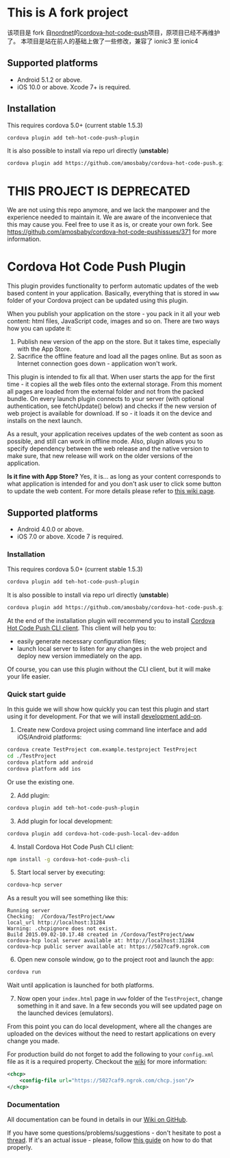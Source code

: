 # This is A fork project

该项目是 fork 自[nordnet](https://github.com/nordnet)的[cordova-hot-code-push](https://github.com/nordnet/cordova-hot-code-push)项目，原项目已经不再维护了。
本项目是站在前人的基础上做了一些修改，兼容了 ionic3 至 ionic4

## Supported platforms

- Android 5.1.2 or above.
- iOS 10.0 or above. Xcode 7+ is required.

## Installation

This requires cordova 5.0+ (current stable 1.5.3)

```sh
cordova plugin add teh-hot-code-push-plugin
```

It is also possible to install via repo url directly (**unstable**)

```sh
cordova plugin add https://github.com/amosbaby/cordova-hot-code-push.git
```

# THIS PROJECT IS DEPRECATED

We are not using this repo anymore, and we lack the manpower and the experience needed to maintain it. We are aware of the inconveniece that this may cause you. Feel free to use it as is, or create your own fork. See https://github.com/amosbaby/cordova-hot-code-pushissues/371 for more information.

# Cordova Hot Code Push Plugin

This plugin provides functionality to perform automatic updates of the web based content in your application. Basically, everything that is stored in `www` folder of your Cordova project can be updated using this plugin.

When you publish your application on the store - you pack in it all your web content: html files, JavaScript code, images and so on. There are two ways how you can update it:

1. Publish new version of the app on the store. But it takes time, especially with the App Store.
2. Sacrifice the offline feature and load all the pages online. But as soon as Internet connection goes down - application won't work.

This plugin is intended to fix all that. When user starts the app for the first time - it copies all the web files onto the external storage. From this moment all pages are loaded from the external folder and not from the packed bundle. On every launch plugin connects to your server (with optional authentication, see fetchUpdate() below) and checks if the new version of web project is available for download. If so - it loads it on the device and installs on the next launch.

As a result, your application receives updates of the web content as soon as possible, and still can work in offline mode. Also, plugin allows you to specify dependency between the web release and the native version to make sure, that new release will work on the older versions of the application.

**Is it fine with App Store?** Yes, it is... as long as your content corresponds to what application is intended for and you don't ask user to click some button to update the web content. For more details please refer to [this wiki page](https://github.com/nordnet/cordova-hot-code-push/wiki/App-Store-FAQ).

## Supported platforms

- Android 4.0.0 or above.
- iOS 7.0 or above. Xcode 7 is required.

### Installation

This requires cordova 5.0+ (current stable 1.5.3)

```sh
cordova plugin add teh-hot-code-push-plugin
```

It is also possible to install via repo url directly (**unstable**)

```sh
cordova plugin add https://github.com/amosbaby/cordova-hot-code-push.git
```

At the end of the installation plugin will recommend you to install [Cordova Hot Code Push CLI client](https://github.com/nordnet/cordova-hot-code-push-cli). This client will help you to:

- easily generate necessary configuration files;
- launch local server to listen for any changes in the web project and deploy new version immediately on the app.

Of course, you can use this plugin without the CLI client, but it will make your life easier.

### Quick start guide

In this guide we will show how quickly you can test this plugin and start using it for development. For that we will install [development add-on](https://github.com/amosbaby/cordova-hot-code-pushwiki/Local-Development-Plugin).

1. Create new Cordova project using command line interface and add iOS/Android platforms:

```sh
cordova create TestProject com.example.testproject TestProject
cd ./TestProject
cordova platform add android
cordova platform add ios
```

Or use the existing one.

2. Add plugin:

```sh
cordova plugin add teh-hot-code-push-plugin
```

3. Add plugin for local development:

```sh
cordova plugin add cordova-hot-code-push-local-dev-addon
```

4. Install Cordova Hot Code Push CLI client:

```sh
npm install -g cordova-hot-code-push-cli
```

5. Start local server by executing:

```sh
cordova-hcp server
```

As a result you will see something like this:

```
Running server
Checking:  /Cordova/TestProject/www
local_url http://localhost:31284
Warning: .chcpignore does not exist.
Build 2015.09.02-10.17.48 created in /Cordova/TestProject/www
cordova-hcp local server available at: http://localhost:31284
cordova-hcp public server available at: https://5027caf9.ngrok.com
```

6. Open new console window, go to the project root and launch the app:

```sh
cordova run
```

Wait until application is launched for both platforms.

7. Now open your `index.html` page in `www` folder of the `TestProject`, change something in it and save. In a few seconds you will see updated page on the launched devices (emulators).

From this point you can do local development, where all the changes are uploaded on the devices without the need to restart applications on every change you made.

For production build do not forget to add the following to your `config.xml` file as it is a required property. Checkout the [wiki](https://github.com/amosbaby/cordova-hot-code-pushwiki/Cordova-config-preferences) for more information:

```xml
<chcp>
    <config-file url="https://5027caf9.ngrok.com/chcp.json"/>
</chcp>
```

### Documentation

All documentation can be found in details in our [Wiki on GitHub](https://github.com/amosbaby/cordova-hot-code-pushwiki).

If you have some questions/problems/suggestions - don't hesitate to post a [thread](https://github.com/amosbaby/cordova-hot-code-pushissues). If it's an actual issue - please, follow [this guide](https://github.com/amosbaby/cordova-hot-code-pushwiki/Issue-creation-guide) on how to do that properly.
